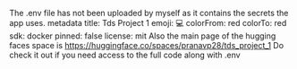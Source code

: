The .env file has not been uploaded by myself as it contains the secrets the app uses.
metadata
title: Tds Project 1
emoji: 💻
colorFrom: red
colorTo: red
sdk: docker
pinned: false
license: mit
Also the main page of the hugging faces space is https://huggingface.co/spaces/pranavp28/tds_project_1
Do check it out if you need access to the full code along with .env
